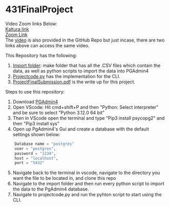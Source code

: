 # 431FinalProject

Video Zoom links Below: <br />
[Kaltura link](https://psu.mediaspace.kaltura.com/media/Project+Walkthrough/1_0er49csg) <br />
[Zoom Link](https://psu.zoom.us/rec/share/9Q6dqful8NTrplOTMqHcKamoAilMGmDnkylEDk3UZXPqBharq8sDdX0b-wcFjiZA.XPAaMD5ewmaSuqzF?startTime=1714009512000) <br />
The [video](https://github.com/shivpvtel/431FinalProject/blob/main/Project%20Walkthrough-2.mp4) is also provided in the GitHub Repo but just incase, there are two links above can access the same video. <br />


This Repository has the following:<br />
  1) [Import folder](https://github.com/shivpvtel/431FinalProject/tree/main/imports): make folder that has all the .CSV files which contain the data, as well as python scripts to import the data into PGAdmin4<br />
  2) [Projectcode.py](https://github.com/shivpvtel/431FinalProject/blob/main/projectcode.py) has the implementation for the CLI.<br />
  3) [ProjectFinalSubmission.pdf](https://github.com/shivpvtel/431FinalProject/blob/main/ProjectFinalSubmission.pdf) is the write up for this project.<br />


Steps to use this repository:<br />
  1) Download [PGAdmin4](https://www.pgadmin.org/download/)<br />
  2) Open VScode: Hit cmd+shift+P and then "Python: Select interpreter" and be sure to select "Python 3.12.0 64 bit"<br />
  3) Then in VScode open the terminal and type "Pip3 install psycopg2" and then "Pip3 install sys"<br />
  4) Open up PgAdmin4's Gui and create a database with the default settings shown below:<br />
```   python
    Database name = "postgres"
    user = "postgres",
    password = "1234",
    host = "localhost",
    port = "5432"
```
  5) Navigate back to the terminal in vscode, navigate to the directory you want the file to be located in, and clone this repo<br />
  6) Navigate to the import folder and then run every python script to import the data to the PgAdmin4 database.<br />
  7) Navigate to projectcode.py and run the pyhton script to start using the CLI.<br />
